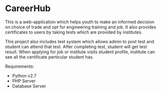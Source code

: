 # CareerHub
This is a web-application which helps youth to make an informed decision on choice of trade and opt for engineering training and job. It also provides certificates to users by taking tests which are provided by institutes.

This project also includes test system which allows admin to post test and student can attend that test. After completing test, student will get test result. When applying for job or institute visits student profile, institute can see all the certificate perticular student has.

Requirements:
 - Python v2.7
 - PHP Server
 - Database Server


 
